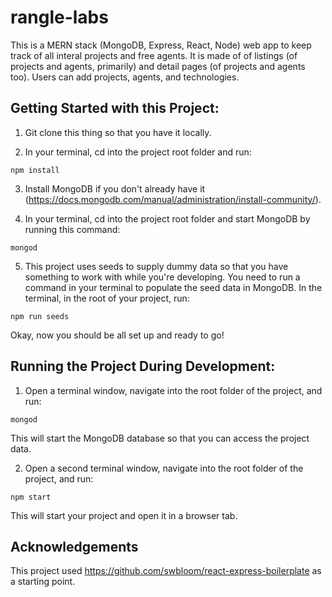 # rangle-labs

This is a MERN stack (MongoDB, Express, React, Node) web app to keep track of all interal projects and free agents. It is made of of listings (of projects and agents, primarily) and detail pages (of projects and agents too). Users can add projects, agents, and technologies.

## Getting Started with this Project:

1. Git clone this thing so that you have it locally.

2. In your terminal, cd into the project root folder and run:

```
npm install
```

3. Install MongoDB if you don't already have it (https://docs.mongodb.com/manual/administration/install-community/).

4. In your terminal, cd into the project root folder and start MongoDB by running this command:

```
mongod
```

5. This project uses seeds to supply dummy data so that you have something to work with while you're developing. You need to run a command in your terminal to populate the seed data in MongoDB. In the terminal, in the root of your project, run:

```
npm run seeds
```

Okay, now you should be all set up and ready to go!

## Running the Project During Development:

1.  Open a terminal window, navigate into the root folder of the project, and run:

```
mongod
```

This will start the MongoDB database so that you can access the project data.

2.  Open a second terminal window, navigate into the root folder of the project, and run:

```
npm start
```

This will start your project and open it in a browser tab.

## Acknowledgements

This project used https://github.com/swbloom/react-express-boilerplate as a starting point.
